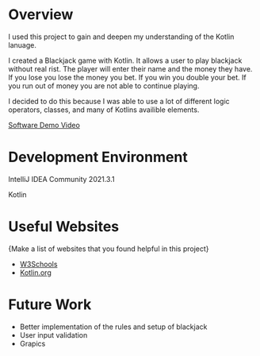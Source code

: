 # Overview

I used this project to gain and deepen my understanding of the Kotlin lanuage.

I created a Blackjack game with Kotlin. It allows a user to play blackjack without real rist. The player will enter their name and the money they have. If you lose you lose the money you bet. If you win you double your bet. If you run out of money you are not able to continue playing.

I decided to do this because I was able to use a lot of different logic operators, classes, and many of Kotlins availible elements.

[Software Demo Video](https://youtu.be/XsHY01lDqGc)

# Development Environment

IntelliJ IDEA Community 2021.3.1

Kotlin

# Useful Websites

{Make a list of websites that you found helpful in this project}
* [W3Schools](https://www.w3schools.com/kotlin/index.php)
* [Kotlin.org](https://kotlinlang.org/)

# Future Work

* Better implementation of the rules and setup of blackjack
* User input validation
* Grapics
